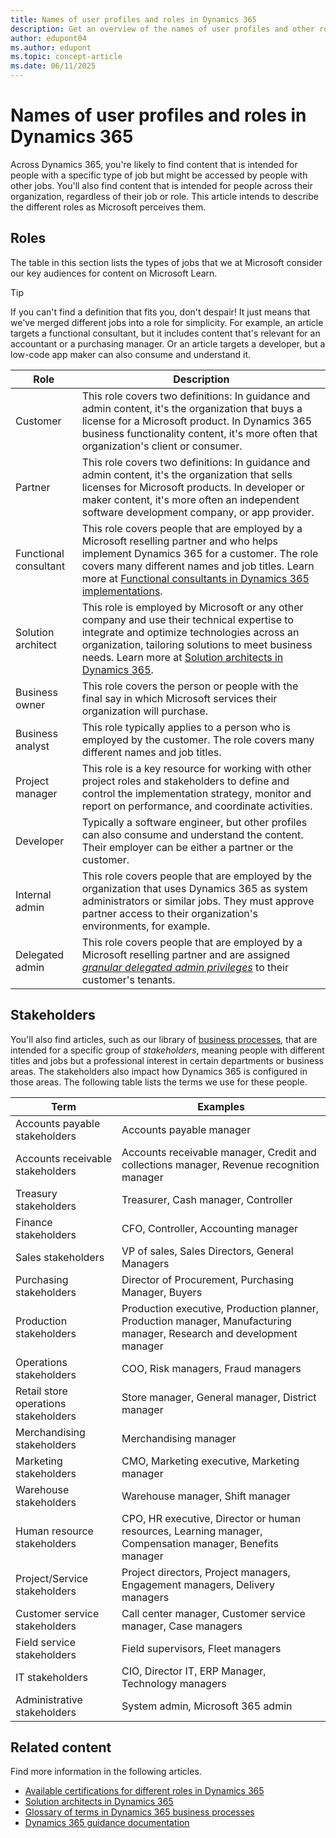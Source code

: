 ```yaml
---
title: Names of user profiles and roles in Dynamics 365
description: Get an overview of the names of user profiles and other roles that are often used in content for Dynamics 365.
author: edupont04
ms.author: edupont
ms.topic: concept-article
ms.date: 06/11/2025
---
```


# Names of user profiles and roles in Dynamics 365

Across Dynamics 365, you're likely to find content that is intended for people with a specific type of job but might be accessed by people with other jobs. You'll also find content that is intended for people across their organization, regardless of their job or role. This article intends to describe the different roles as Microsoft perceives them.  

## Roles

The table in this section lists the types of jobs that we at Microsoft consider our key audiences for content on Microsoft Learn.  

> [!TIP]
> If you can't find a definition that fits you, don't despair! It just means that we've merged different jobs into a role for simplicity. For example, an article targets a functional consultant, but it includes content that's relevant for an accountant or a purchasing manager. Or an article targets a developer, but a low-code app maker can also consume and understand it.  

| Role | Description |
|---|---|
|Customer|This role covers two definitions: In guidance and admin content, it's the organization that buys a license for a Microsoft product. In Dynamics 365 business functionality content, it's more often that organization's client or consumer.|
|Partner|This role covers two definitions: In guidance and admin content, it's the organization that sells licenses for Microsoft products. In developer or maker content, it's more often an independent software development company, or app provider.|
|Functional consultant| This role covers people that are employed by a Microsoft reselling partner and who helps implement Dynamics 365 for a customer. The role covers many different names and job titles. Learn more at [Functional consultants in Dynamics 365 implementations](functional-consultant.md).|
|Solution architect|This role is employed by Microsoft or any other company and use their technical expertise to integrate and optimize technologies across an organization, tailoring solutions to meet business needs. Learn more at [Solution architects in Dynamics 365](solution-architect.md).|
|Business owner|This role covers the person or people with the final say in which Microsoft services their organization will purchase.|
|Business analyst| This role typically applies to a person who is employed by the customer. The role covers many different names and job titles. |
|Project manager|This role is a key resource for working with other project roles and stakeholders to define and control the implementation strategy, monitor and report on performance, and coordinate activities.|
|Developer| Typically a software engineer, but other profiles can also consume and understand the content. Their employer can be either a partner or the customer. |
|Internal admin|This role covers people that are employed by the organization that uses Dynamics 365 as system administrators or similar jobs. They must approve partner access to their organization's environments, for example.|
|Delegated admin|This role covers people that are employed by a Microsoft reselling partner and are assigned *[granular delegated admin privileges](/partner-center/gdap-introduction)* to their customer's tenants.|

## Stakeholders

You'll also find articles, such as our library of [business processes](../business-processes/overview.md), that are intended for a specific group of *stakeholders*, meaning people with different titles and jobs but a professional interest in certain departments or business areas. The stakeholders also impact how Dynamics 365 is configured in those areas. The following table lists the terms we use for these people.

| Term| Examples |
|---|---|
| Accounts payable stakeholders | Accounts payable manager |
| Accounts receivable stakeholders | Accounts receivable manager, Credit and collections manager, Revenue recognition manager |
| Treasury stakeholders | Treasurer, Cash manager, Controller |
| Finance stakeholders | CFO, Controller, Accounting manager |
| Sales stakeholders | VP of sales, Sales Directors, General Managers |
| Purchasing stakeholders | Director of Procurement, Purchasing Manager, Buyers |
| Production stakeholders | Production executive, Production planner, Production manager, Manufacturing manager, Research and development manager |
| Operations stakeholders | COO, Risk managers, Fraud managers |
| Retail store operations stakeholders | Store manager, General manager, District manager |
| Merchandising stakeholders | Merchandising manager |
| Marketing stakeholders | CMO, Marketing executive, Marketing manager |
| Warehouse stakeholders | Warehouse manager, Shift manager |
| Human resource stakeholders | CPO, HR executive, Director or human resources, Learning manager, Compensation manager, Benefits manager |
| Project/Service stakeholders | Project directors, Project managers, Engagement managers, Delivery managers |
| Customer service stakeholders | Call center manager, Customer service manager, Case managers |
| Field service stakeholders | Field supervisors, Fleet managers |
| IT stakeholders | CIO, Director IT, ERP Manager, Technology managers |
| Administrative stakeholders | System admin, Microsoft 365 admin |

## Related content

Find more information in the following articles.

- [Available certifications for different roles in Dynamics 365](certifications.md)  
- [Solution architects in Dynamics 365](solution-architect.md)  
- [Glossary of terms in Dynamics 365 business processes](../business-processes/glossary.md)  
- [Dynamics 365 guidance documentation](../index.yml)  
